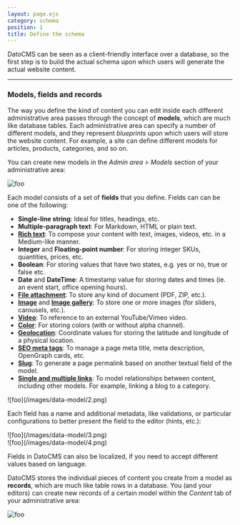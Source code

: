 ```yaml
---
layout: page.ejs
category: schema
position: 1
title: Define the schema
---
```


DatoCMS can be seen as a client-friendly interface over a database, so the first step is to build the actual schema upon which users will generate the actual website content.

---

### Models, fields and records

The way you define the kind of content you can edit inside each different administrative area passes through the concept of <strong>models</strong>, which are much like database tables. Each administrative area can specify a number of different models, and they represent <em>blueprints</em> upon which users will store the website content. For example, a site can define different models for articles, products, categories, and so on. 

You can create new models in the *Admin area > Models* section of your administrative area:

![foo](/images/data-model/1.png)

Each model consists of a set of <strong>fields</strong> that you define. Fields can can be one of the following:

* **Single-line string**: Ideal for titles, headings, etc.
* **Multiple-paragraph text**: For Markdown, HTML or plain text.
* [**Rich text**](/schema/rich-text.html): To compose your content with text, images, videos, etc. in a Medium-like manner.
* **Integer** and **Floating-point number**: For storing integer SKUs, quantities, prices, etc.
* **Boolean**: For storing values that have two states, e.g. yes or no, true or false etc.
* **Date** and **DateTime**: A timestamp value for storing dates and times (ie. an event start, office opening hours).
* [**File attachment**](/other/fields.html#file-attachment-fields): To store any kind of document (PDF, ZIP, etc.).
* [**Image**](/other/fields.html#image-fields) and [**Image gallery**](/other/fields.html#image-gallery-fields): To store one or more images (for sliders, carousels, etc.).
* [**Video**](/other/fields.html#video-fields): To reference to an external YouTube/Vimeo video.
* [**Color**](/other/fields.html#color-fields): For storing colors (with or without alpha channel).
* [**Geolocation**](/other/fields.html#geolocation-fields): Coordinate values for storing the latitude and longitude of a physical location.
* [**SEO meta tags**](/other/fields.html#seo-meta-tags-fields): To manage a page meta title, meta description, OpenGraph cards, etc.
* [**Slug**](/schema/slug-permalinks.html): To generate a page permalink based on another textual field of the model.
* [**Single and multiple links**](/schema/links.html): To model relationships between content, including other models. For example, linking a blog to a category.

<div class="small">
![foo](/images/data-model/2.png)
</div>
    
Each field has a name and additional metadata, like validations, or particular configurations to better present the field to the editor (hints, etc.):

<div class="two">
  <div>![foo](/images/data-model/3.png)</div>
  <div>![foo](/images/data-model/4.png)</div>
</div>

Fields in DatoCMS can also be localized, if you need to accept different values based on language.

DatoCMS stores the individual pieces of content you create from a model as <strong>records</strong>, which are much like table rows in a database. You (and your editors) can create new records of a certain model within the *Content* tab of your administrative area:

![foo](/images/data-model/5.png)
